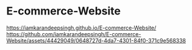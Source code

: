 # E-commerce-Website
https://iamkarandeepsingh.github.io/E-commerce-Website/
https://github.com/iamkarandeepsingh/E-commerce-Website/assets/44429049/0648727d-4da7-4301-84f0-371c9e568338

